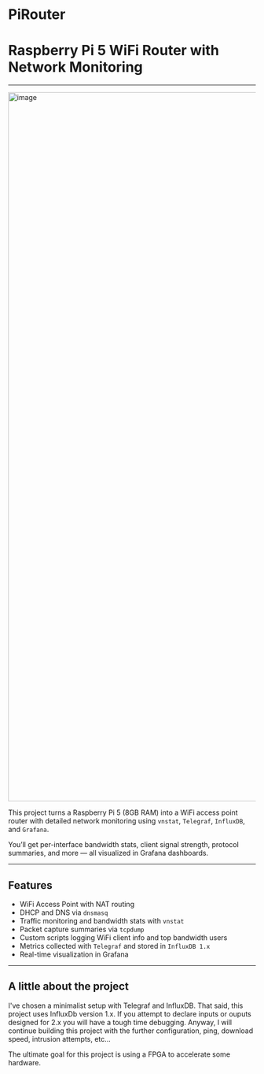 # PiRouter
# Raspberry Pi 5 WiFi Router with Network Monitoring
---
<img width="3440" height="1440" alt="image" src="https://github.com/user-attachments/assets/69aa4e88-73e9-4a99-b40d-198bf261c062" />

This project turns a Raspberry Pi 5 (8GB RAM) into a WiFi access point router with detailed network monitoring using `vnstat`, `Telegraf`, `InfluxDB`, and `Grafana`.  

You’ll get per-interface bandwidth stats, client signal strength, protocol summaries, and more — all visualized in Grafana dashboards.  

---------------------------------------------------------------------

## Features
- WiFi Access Point with NAT routing  
- DHCP and DNS via `dnsmasq`  
- Traffic monitoring and bandwidth stats with `vnstat`  
- Packet capture summaries via `tcpdump`  
- Custom scripts logging WiFi client info and top bandwidth users  
- Metrics collected with `Telegraf` and stored in `InfluxDB 1.x`  
- Real-time visualization in Grafana
  
---------------------------------------------------------------------

## A little about the project
I've chosen a minimalist setup with Telegraf and InfluxDB. That said, this project uses InfluxDb version 1.x. If you attempt to declare inputs or ouputs designed for 2.x you will have a tough time debugging. Anyway, I will continue building this project with the further configuration, ping, download speed, intrusion attempts, etc... 

The ultimate goal for this project is using a FPGA to accelerate some hardware. 
